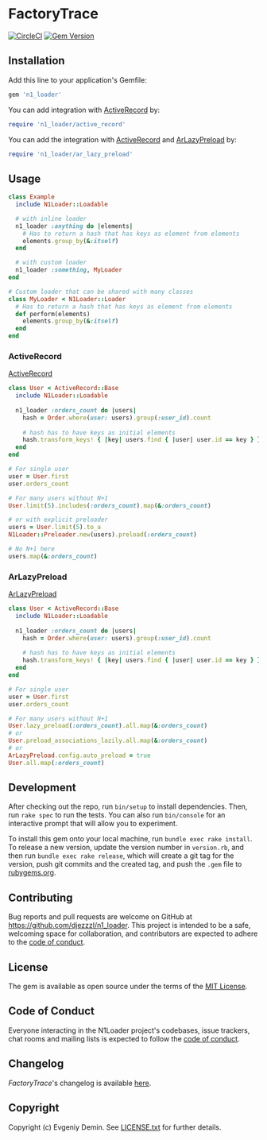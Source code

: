 # FactoryTrace

[![CircleCI][1]][2]
[![Gem Version][3]][4]

## Installation

Add this line to your application's Gemfile:

```ruby
gem 'n1_loader'
```

You can add integration with [ActiveRecord][5] by:
```ruby
require 'n1_loader/active_record'
```

You can add the integration with [ActiveRecord][5] and [ArLazyPreload][6] by:
```ruby
require 'n1_loader/ar_lazy_preload'
```

## Usage

```ruby
class Example
  include N1Loader::Loadable

  # with inline loader
  n1_loader :anything do |elements|
    # Has to return a hash that has keys as element from elements
    elements.group_by(&:itself)
  end

  # with custom loader
  n1_loader :something, MyLoader
end

# Custom loader that can be shared with many classes
class MyLoader < N1Loader::Loader
  # Has to return a hash that has keys as element from elements
  def perform(elements)
    elements.group_by(&:itself)
  end
end
```

### ActiveRecord

[ActiveRecord][5]

```ruby
class User < ActiveRecord::Base
  include N1Loader::Loadable
  
  n1_loader :orders_count do |users|
    hash = Order.where(user: users).group(:user_id).count
    
    # hash has to have keys as initial elements
    hash.transform_keys! { |key| users.find { |user| user.id == key } }
  end
end

# For single user
user = User.first
user.orders_count 

# For many users without N+1
User.limit(5).includes(:orders_count).map(&:orders_count)

# or with explicit preloader
users = User.limit(5).to_a
N1Loader::Preloader.new(users).preload(:orders_count)

# No N+1 here
users.map(&:orders_count)
```

### ArLazyPreload

[ArLazyPreload][6]

```ruby
class User < ActiveRecord::Base
  include N1Loader::Loadable
  
  n1_loader :orders_count do |users|
    hash = Order.where(user: users).group(:user_id).count
    
    # hash has to have keys as initial elements
    hash.transform_keys! { |key| users.find { |user| user.id == key } }
  end
end

# For single user
user = User.first
user.orders_count

# For many users without N+1
User.lazy_preload(:orders_count).all.map(&:orders_count)
# or 
User.preload_associations_lazily.all.map(&:orders_count)
# or 
ArLazyPreload.config.auto_preload = true
User.all.map(:orders_count)
```

## Development

After checking out the repo, run `bin/setup` to install dependencies. Then, run `rake spec` to run the tests. You can also run `bin/console` for an interactive prompt that will allow you to experiment.

To install this gem onto your local machine, run `bundle exec rake install`. To release a new version, update the version number in `version.rb`, and then run `bundle exec rake release`, which will create a git tag for the version, push git commits and the created tag, and push the `.gem` file to [rubygems.org](https://rubygems.org).

## Contributing

Bug reports and pull requests are welcome on GitHub at https://github.com/djezzzl/n1_loader. 
This project is intended to be a safe, welcoming space for collaboration, and contributors are expected to adhere to the [code of conduct](CODE_OF_CONDUCT.md).

## License

The gem is available as open source under the terms of the [MIT License](https://opensource.org/licenses/MIT).

## Code of Conduct

Everyone interacting in the N1Loader project's codebases, issue trackers, chat rooms and mailing lists is expected to follow the [code of conduct](CODE_OF_CONDUCT.md).

## Changelog

*FactoryTrace*'s changelog is available [here](CHANGELOG.md).

## Copyright

Copyright (c) Evgeniy Demin. See [LICENSE.txt](LICENSE.txt) for further details.

[1]: https://circleci.com/gh/djezzzl/n1_loader/tree/master.svg?style=shield
[2]: https://circleci.com/gh/djezzzl/n1_loader/tree/master
[3]: https://badge.fury.io/rb/n1_loader.svg
[4]: https://badge.fury.io/rb/n1_loader
[5]: https://github.com/rails/rails/tree/main/activerecord
[6]: https://github.com/DmitryTsepelev/ar_lazy_preload
